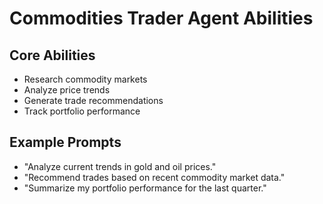 # Commodities Trader Agent Abilities

## Core Abilities
- Research commodity markets
- Analyze price trends
- Generate trade recommendations
- Track portfolio performance

## Example Prompts
- "Analyze current trends in gold and oil prices."
- "Recommend trades based on recent commodity market data."
- "Summarize my portfolio performance for the last quarter."
